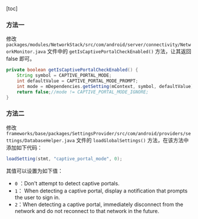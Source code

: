 [toc]

### 方法一

修改 `packages/modules/NetworkStack/src/com/android/server/connectivity/NetworkMonitor.java` 文件中的 `getIsCaptivePortalCheckEnabled()` 方法，让其返回 false 即可。

```java
private boolean getIsCaptivePortalCheckEnabled() {
    String symbol = CAPTIVE_PORTAL_MODE;
    int defaultValue = CAPTIVE_PORTAL_MODE_PROMPT;
    int mode = mDependencies.getSetting(mContext, symbol, defaultValue);
    return false;//mode != CAPTIVE_PORTAL_MODE_IGNORE;
}
```

### 方法二

修改 `frameworks/base/packages/SettingsProvider/src/com/android/providers/settings/DatabaseHelper.java` 文件的 `loadGlobalSettings()` 方法，在该方法中添加如下代码：

```java
loadSetting(stmt, "captive_portal_mode", 0);
```

其值可以设置为如下值：

+ `0` ：Don't attempt to detect captive portals.
+ `1`： When detecting a captive portal, display a notification that prompts the user to sign in.
+ `2`：When detecting a captive portal, immediately disconnect from the network and do not reconnect to that network in the future.

